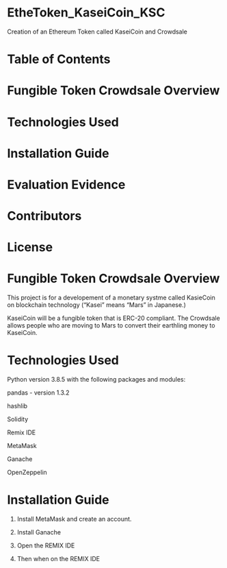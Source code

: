 #  EtheToken_KaseiCoin_KSC

Creation of an Ethereum Token called KaseiCoin and Crowdsale


# Table of Contents

# Fungible Token Crowdsale Overview

# Technologies Used

# Installation Guide

# Evaluation Evidence

# Contributors

# License


# Fungible Token Crowdsale Overview

This project is for a developement of a monetary systme called KasieCoin  on blockchain technology (“Kasei” means “Mars” in Japanese.)

KaseiCoin will be a fungible token that is ERC-20 compliant. The Crowdsale allows people who are moving to Mars to convert their earthling money to KaseiCoin.

# Technologies Used 

Python version 3.8.5 with the following packages and modules:

pandas - version 1.3.2 

hashlib

Solidity

Remix IDE

MetaMask 

Ganache 

OpenZeppelin 

# Installation Guide

1. Install MetaMask and create an account. 

3. Install Ganache
 
5. Open the REMIX IDE 
 
7. Then when on the REMIX IDE
